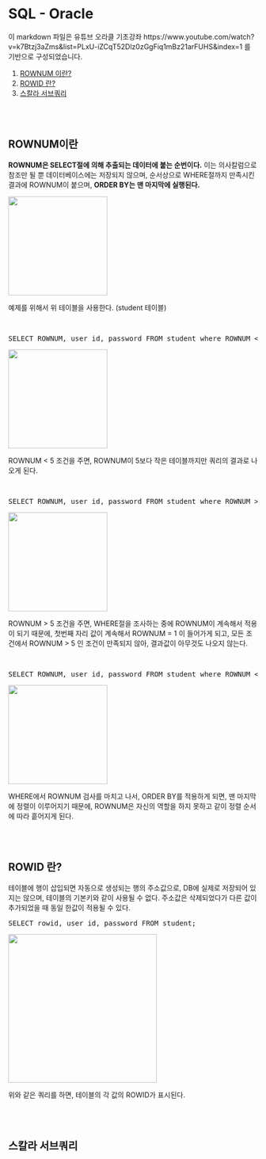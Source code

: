 <h1> SQL - Oracle </h1>
<p>
    이 markdown 파일은 유튜브 오라클 기초강좌 https://www.youtube.com/watch?v=k7Btzj3aZms&list=PLxU-iZCqT52Dlz0zGgFiq1mBz21arFUHS&index=1 를 기반으로 구성되었습니다.
</p>
<ol>
    <li><a href="#1">ROWNUM 이란?</a></li>
    <li><a href="#2">ROWID 란?</a></li>
    <li><a href="#3">스칼라 서브쿼리</a></li>
</ol>
<br><br>
<h2 id="1"> ROWNUM이란 </h2>
<p>
    <strong>ROWNUM은 SELECT절에 의해 추출되는 데이터에 붙는 순번이다.</strong> 이는 의사칼럼으로 참조만 될 뿐 데이터베이스에는 저장되지 않으며, 순서상으로  WHERE절까지 만족시킨 결과에 ROWNUM이 붙으며, <strong>ORDER BY는 맨 마지막에 실행된다.</strong>
</p>
<img src="https://user-images.githubusercontent.com/61536109/123037606-e1161300-d429-11eb-8571-b961e02697a6.png" width="200px"></img>
<p> 예제를 위해서 위 테이블을 사용한다. (student 테이블)</p> <br>
<pre>
SELECT ROWNUM, user_id, password FROM student where ROWNUM < 5; 
</pre>
<img src="https://user-images.githubusercontent.com/61536109/123038418-5504eb00-d42b-11eb-9b4e-db03a9cbb676.png" width="200px"></img>
<p>
    ROWNUM < 5 조건을 주면, ROWNUM이 5보다 작은 테이블까지만 쿼리의 결과로 나오게 된다.
</p> <br>
<pre>
SELECT ROWNUM, user_id, password FROM student where ROWNUM > 5; 
</pre>
<img src="https://user-images.githubusercontent.com/61536109/123038421-56361800-d42b-11eb-9326-b479ae56d140.png" width="200px"></img>
<p>
    ROWNUM > 5 조건을 주면, WHERE절을 조사하는 중에 ROWNUM이 계속해서 적용이 되기 때문에, 첫번째 자리 값이 계속해서 ROWNUM = 1 이 들어가게 되고, 모든 조건에서 ROWNUM > 5 인 조건이 만족되지 않아, 결과값이 아무것도 나오지 않는다.
</p> <br>
<pre>
SELECT ROWNUM, user_id, password FROM student where ROWNUM < 5 ORDER BY PASSWORD DESC;
</pre>
<img src="https://user-images.githubusercontent.com/61536109/123038423-56ceae80-d42b-11eb-922f-278007b7f54a.png" width="200px"></img>
<p>
    WHERE에서 ROWNUM 검사를 마치고 나서, ORDER BY를 적용하게 되면, 맨 마지막에 정렬이 이루어지기 때문에, ROWNUM은 자신의 역할을 하지 못하고 같이 정렬  순서에 따라 흩어지게 된다.
</p> <br>
<br>
<h2 id="2"> ROWID 란? </h2>
<p>
    테이블에 행이 삽입되면 자동으로 생성되는 행의 주소값으로, DB에 실제로 저장되어 있지는 않으며, 테이블의 기본키와 같이 사용될 수 없다. 주소값은 삭제되었다가 다른 값이 추가되었을 때 동일 한값이 적용될 수 있다.
</p>
<pre>
SELECT rowid, user_id, password FROM student;
</pre>
<img src="https://user-images.githubusercontent.com/61536109/123644539-6c473c80-d860-11eb-99ea-8d2422a2b977.png" width="300px">
<p>위와 같은 쿼리를 하면, 테이블의 각 값의 ROWID가 표시된다.</p>
<br><br>
<h2 id="3"> 스칼라 서브쿼리 </h2>